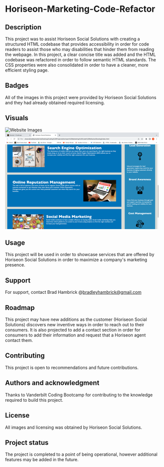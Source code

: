 # Horiseon-Marketing-Code-Refactor

## Description
This project was to assist Horiseon Social Solutions with creating a structured HTML codebase that provides accessibility in order for code readers to assist those who may disabilities that hinder them from reading the webpage.  In this project, a clear concise title was added and the HTML codebase was refactored in order to follow semantic HTML standards.  The CSS properties were also consolidated in order to have a cleaner, more efficient styling page.  

## Badges
All of the images in this project were provided by Horiseon Social Solutions and they had already obtained required licensing.

## Visuals
![Website Images](Develop/assets/images/topscreen.png)
![Website Images](Develop/assets/images/middlescreen.png)

## Usage
This project will be used in order to showcase services that are offered by Horiseon Social Solutions in order to maximize a company's marketing presence.

## Support
For support, contact Brad Hambrick @bradleyhambrick@gmail.com

## Roadmap
This project may have new additions as the customer (Horiseon Social Solutions) discovers new inventive ways in order to reach out to their consumers.  It is also projected to add a contact section in order for consumers to add their information and request that a Horiseon agent contact them.

## Contributing
This project is open to recommendations and future contributions.

## Authors and acknowledgment
Thanks to Vanderbilt Coding Bootcamp for contributing to the knowledge required to build this project.

## License
All images and licensing was obtained by Horiseon Social Solutions.

## Project status
The project is completed to a point of being operational, however additional features may be added in the future.  